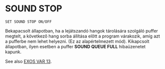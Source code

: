 # SOUND STOP
`SET SOUND STOP ON/OFF`  

Bekapacsolt állapotban, ha a lejátszandó hangok tárolására szolgáló puffer megtelt, a következő hang sorba állítása előtt a program várakozik, amíg azt a pufferbe nem lehet helyezni. (Ez az alapértelmezett mód). Kikapcsolt állapotban, ilyen esetben a puffer **SOUND QUEUE FULL** hibaüzenetet kapunk.

See also [EXOS VAR 13](../exos-info/exos-variables/exos_var13.md).   